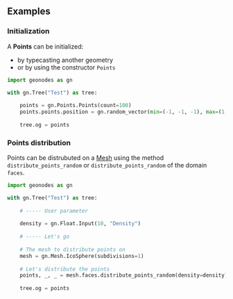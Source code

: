 ## Examples

### Initialization

A **Points** can be initialized:
- by typecasting another geometry
- or by using the constructor `Points`

```python
import geonodes as gn

with gn.Tree("Test") as tree:
    
    points = gn.Points.Points(count=100)
    points.points.position = gn.random_vector(min=(-1, -1, -1), max=(1, 1, 1))
    
    tree.og = points
```

### Points distribution

Points can be distrubuted on a [Mesh](mesh.md) using the method `distribute_points_random` or `distribute_points_random` of
the domain `faces`.

```python
import geonodes as gn

with gn.Tree("Test") as tree:
    
    # ----- User parameter
    
    density = gn.Float.Input(10, "Density")
    
    # ----- Let's go
    
    # The mesh to distribute points on
    mesh = gn.Mesh.IcoSphere(subdivisions=1)
    
    # Let's distribute the points
    points, _, _ = mesh.faces.distribute_points_random(density=density)
    
    tree.og = points
```
